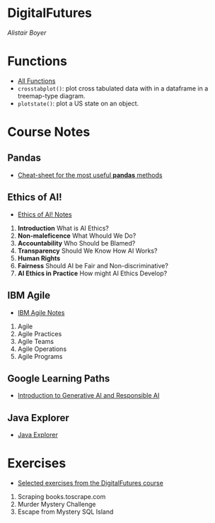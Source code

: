 # DigitalFutures
_Alistair Boyer_


# Functions
- <a href="/Functions/">All Functions</a>
- `crosstabplot()`: plot cross tabulated data with in a dataframe in a treemap-type diagram.
- `plotstate()`: plot a US state on an object.


# Course Notes


## Pandas
- <a href="/Course Notes/Pandas.md">Cheat-sheet for the most useful __pandas__ methods</a>


## Ethics of AI!
- <a href="/Course Notes/Ethics_of_AI.md">Ethics of AI! Notes</a>
1. __Introduction__ What is AI Ethics?
1. __Non-maleficence__ What Whould We Do?
1. __Accountability__ Who Should be Blamed?
1. __Transparency__ Should We Know How AI Works?
1. __Human Rights__
1. __Fairness__ Should AI be Fair and Non-discriminative?
1. __AI Ethics in Practice__ How might AI Ethics Develop?


## IBM Agile
- <a href="/Course Notes/IBM_Agile.md">IBM Agile Notes</a>
1. Agile
1. Agile Practices
1. Agile Teams
1. Agile Operations
1. Agile Programs


## Google Learning Paths
- <a href="Google_Generative_AI.md">Introduction to Generative AI and Responsible AI</a>


## Java Explorer
- <a href="/Course Notes/Java_Explorer.md">Java Explorer</a>


# Exercises
- <a href="/Exercises/">Selected exercises from the DigitalFutures course</a>
1. Scraping books.toscrape.com
1. Murder Mystery Challenge
1. Escape from Mystery SQL Island
